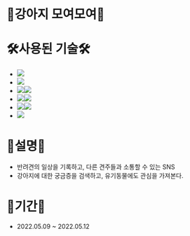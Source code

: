 # :dog:강아지 모여모여:dog:

# :hammer_and_wrench:사용된 기술:hammer_and_wrench:
- <img src="https://img.shields.io/badge/PyCharm-lightgrey?style=flat&logo=PyCharm&logoColor=000000"/>
- <img src="https://img.shields.io/badge/HTML5-orange?style=flat&logo=HTML5&logoColor=E34F26"/>
- <img src="https://img.shields.io/badge/Css3-yellowgreen?style=flat&logo=Css3&logoColor=1572B6"/><img src="https://img.shields.io/badge/Bootstrap-blueviolet?style=flat&logo=Bootstrap&logoColor=7952B3"/>
- <img src="https://img.shields.io/badge/JavaScript-yellow?style=flat&logo=JavaScript&logoColor=F7DF1E"/><img src="https://img.shields.io/badge/jQuery-9cf?style=flat&logo=jQuery&logoColor=0769AD"/>
- <img src="https://img.shields.io/badge/Python-9cf?style=flat&logo=Python&logoColor=3776AB"/><img src="https://img.shields.io/badge/Flask-lightgrey?style=flat&logo=Flask&logoColor=000000"/>
- <img src="https://img.shields.io/badge/MongoDB-success?style=flat&logo=MongoDB&logoColor=47A248"/>

# :eyes:설명:eyes:
- 반려견의 일상을 기록하고, 다른 견주들과 소통할 수 있는 SNS
- 강아지에 대한 궁금증을 검색하고, 유기동물에도 관심을 가져본다.

# :calendar:기간:calendar:
- 2022.05.09 ~ 2022.05.12

# 
